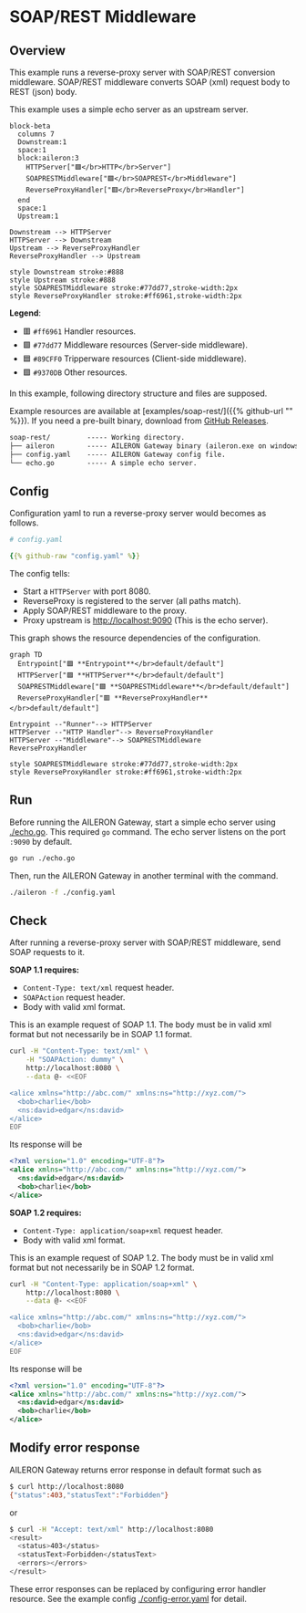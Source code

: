 # SOAP/REST Middleware

## Overview

This example runs a reverse-proxy server with SOAP/REST conversion middleware.
SOAP/REST middleware converts SOAP (xml) request body to REST (json) body.

This example uses a simple echo server as an upstream server.

```mermaid
block-beta
  columns 7
  Downstream:1
  space:1
  block:aileron:3
    HTTPServer["🟪</br>HTTP</br>Server"]
    SOAPRESTMiddleware["🟩</br>SOAPREST</br>Middleware"]
    ReverseProxyHandler["🟥</br>ReverseProxy</br>Handler"]
  end
  space:1
  Upstream:1

Downstream --> HTTPServer
HTTPServer --> Downstream
Upstream --> ReverseProxyHandler
ReverseProxyHandler --> Upstream

style Downstream stroke:#888
style Upstream stroke:#888
style SOAPRESTMiddleware stroke:#77dd77,stroke-width:2px
style ReverseProxyHandler stroke:#ff6961,stroke-width:2px
```

**Legend**:

- 🟥 `#ff6961` Handler resources.
- 🟩 `#77dd77` Middleware resources (Server-side middleware).
- 🟦 `#89CFF0` Tripperware resources (Client-side middleware).
- 🟪 `#9370DB` Other resources.

In this example, following directory structure and files are supposed.

Example resources are available at [examples/soap-rest/]({{% github-url "" %}}).
If you need a pre-built binary, download from [GitHub Releases](https://github.com/aileron-gateway/aileron-gateway/releases).

```txt
soap-rest/         ----- Working directory.
├── aileron        ----- AILERON Gateway binary (aileron.exe on windows).
├── config.yaml    ----- AILERON Gateway config file.
└── echo.go        ----- A simple echo server.
```

## Config

Configuration yaml to run a reverse-proxy server would becomes as follows.

```yaml
# config.yaml

{{% github-raw "config.yaml" %}}
```

The config tells:

- Start a `HTTPServer` with port 8080.
- ReverseProxy is registered to the server (all paths match).
- Apply SOAP/REST middleware to the proxy.
- Proxy upstream is [http://localhost:9090](http://localhost:9090) (This is the echo server).

This graph shows the resource dependencies of the configuration.

```mermaid
graph TD
  Entrypoint["🟪 **Entrypoint**</br>default/default"]
  HTTPServer["🟪 **HTTPServer**</br>default/default"]
  SOAPRESTMiddleware["🟩 **SOAPRESTMiddleware**</br>default/default"]
  ReverseProxyHandler["🟥 **ReverseProxyHandler**</br>default/default"]

Entrypoint --"Runner"--> HTTPServer
HTTPServer --"HTTP Handler"--> ReverseProxyHandler
HTTPServer --"Middleware"--> SOAPRESTMiddleware
ReverseProxyHandler

style SOAPRESTMiddleware stroke:#77dd77,stroke-width:2px
style ReverseProxyHandler stroke:#ff6961,stroke-width:2px
```

## Run

Before running the AILERON Gateway, start a simple echo server using [./echo.go](./echo.go).
This required `go` command.
The echo server listens on the port `:9090` by default.

```bash
go run ./echo.go
```

Then, run the AILERON Gateway in another terminal with the command.

```bash
./aileron -f ./config.yaml
```

## Check

After running a reverse-proxy server with SOAP/REST middleware,
send SOAP requests to it.

**SOAP 1.1 requires:**

- `Content-Type: text/xml` request header.
- `SOAPAction` request header.
- Body with valid xml format.

This is an example request of SOAP 1.1.
The body must be in valid xml format but not necessarily be in SOAP 1.1 format.

```bash
curl -H "Content-Type: text/xml" \
    -H "SOAPAction: dummy" \
    http://localhost:8080 \
    --data @- <<EOF

<alice xmlns="http://abc.com/" xmlns:ns="http://xyz.com/">
  <bob>charlie</bob>
  <ns:david>edgar</ns:david>
</alice>
EOF
```

Its response will be

```xml
<?xml version="1.0" encoding="UTF-8"?>
<alice xmlns="http://abc.com/" xmlns:ns="http://xyz.com/">
  <ns:david>edgar</ns:david>
  <bob>charlie</bob>
</alice>
```

**SOAP 1.2 requires:**

- `Content-Type: application/soap+xml` request header.
- Body with valid xml format.

This is an example request of SOAP 1.2.
The body must be in valid xml format but not necessarily be in SOAP 1.2 format.

```bash
curl -H "Content-Type: application/soap+xml" \
    http://localhost:8080 \
    --data @- <<EOF

<alice xmlns="http://abc.com/" xmlns:ns="http://xyz.com/">
  <bob>charlie</bob>
  <ns:david>edgar</ns:david>
</alice>
EOF
```

Its response will be

```xml
<?xml version="1.0" encoding="UTF-8"?>
<alice xmlns="http://abc.com/" xmlns:ns="http://xyz.com/">
  <ns:david>edgar</ns:david>
  <bob>charlie</bob>
</alice>
```

## Modify error response

AILERON Gateway returns error response in default format such as

```bash
$ curl http://localhost:8080
{"status":403,"statusText":"Forbidden"}
```

or

```bash
$ curl -H "Accept: text/xml" http://localhost:8080
<result>
  <status>403</status>
  <statusText>Forbidden</statusText>
  <errors></errors>
</result>
```

These error responses can be replaced by configuring error handler resource.
See the example config [./config-error.yaml](./config-error.yaml) for detail.
